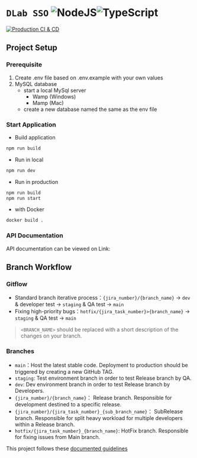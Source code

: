 # `DLab SSO` ![NodeJS](https://img.shields.io/badge/node.js-6DA55F?style=for-the-badge&logo=node.js&logoColor=white)![TypeScript](https://img.shields.io/badge/typescript-%23007ACC.svg?style=for-the-badge&logo=typescript&logoColor=white)
[![Production CI & CD](https://github.com/Draym/dlab-sso/actions/workflows/deploy-prod.yml/badge.svg)](https://github.com/Draym/dlab-sso/actions/workflows/deploy-prod.yml)
## Project Setup

### Prerequisite
1) Create .env file based on .env.example with your own values
2) MySQL database
    - start a local MySql server
        - Wamp (Windows)
        - Mamp (Mac)
    - create a new database named the same as the env file

### Start Application
- Build application
```bash
npm run build
```
- Run in local
```bash
npm run dev
```
- Run in production
```bash
npm run build
npm run start
```

- with Docker
```bash
docker build .
```

### API Documentation
API documentation can be viewed on
Link:


## Branch Workflow

### Gitflow

- Standard branch iterative process：`{jira_number}/{branch_name}` -> `dev` & developer test -> `staging` & QA test -> `main`
- Fixing high-priority bugs：`hotfix/{jira_task_number}>{branch_name}` -> `staging` & QA test -> `main`

> `<BRANCH_NAME>` should be replaced with a short description of the changes on your branch.

### Branches
- `main`：Host the latest stable code. Deployment to production should be triggered by creating a new GitHub TAG.
- `staging`: Test environment branch in order to test Release branch by QA.
- `dev`: Dev environment branch in order to test Release branch by Developers.
- `{jira_number}/{branch_name}`： Release branch. Responsible for development destined to a specific release.
- `{jira_number}/{jira_task_number}_{sub_branch_name}`： SubRelease branch. Responsible for split heavy workload for multiple developers within a Release branch.
- `hotfix/{jira_task_number}_{branch_name}`: HotFix branch. Responsible for fixing issues from Main branch.

This project follows these [documented guidelines](https://github.com/Draym/git-guidelines)
